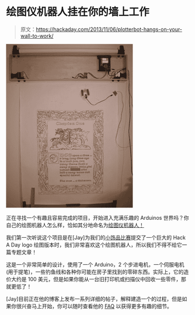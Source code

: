 # 绘图仪机器人挂在你的墙上工作

> 原文：<https://hackaday.com/2013/11/06/plotterbot-hangs-on-your-wall-to-work/>

![illuminatedposter](img/407ebf8c196017508b25fa8d41f3d7bc.png)

正在寻找一个有趣且容易完成的项目，开始进入充满乐趣的 Arduinos 世界吗？你自己的绘图机器人怎么样，恰如其分地命名为[绘图仪机器人！](http://plotterbot.com/2013/10/building-a-plotterbot-arduino-drawing-robot-an-overview/)

我们第一次听说这个项目是在[Jay]为我们的[小饰品比赛](http://hackaday.com/2013/11/01/trinket-contest-update-5/)提交了一个巨大的 Hack A Day logo 绘图版本时，我们非常喜欢这个绘图机器人，所以我们不得不给它一篇专题文章！

这是一个非常简单的设计，使用了一个 Arduino，2 个步进电机，一个伺服电机(用于提笔)，一些钓鱼线和各种你可能在房子里找到的零碎东西。实际上，它的造价大约是 100 美元，但是如果你能从一台旧打印机或扫描仪中回收一些零件，那就更低了！

[Jay]目前正在他的博客上发布一系列详细的帖子，解释建造一个的过程，但是如果你很兴奋马上开始，你可以随时查看他的 [FAQ](http://plotterbot.com/2013/09/plotterbot-frequently-asked-questions/) 以获得更多有趣的细节。